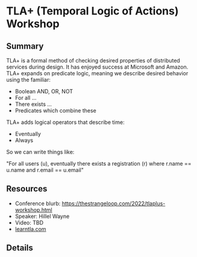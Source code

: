 # TLA+ (Temporal Logic of Actions) Workshop

## Summary

TLA+ is a formal method of checking desired properties of distributed services during design.  It has enjoyed success at Microsoft and Amazon.  TLA+ expands on predicate logic, meaning we describe desired behavior using the familiar:

- Boolean AND, OR, NOT
- For all ...
- There exists ...
- Predicates which combine these

TLA+ adds logical operators that describe time:

- Eventually
- Always

So we can write things like:

"For all users (u), eventually there exists a registration (r) where r.name == u.name and r.email == u.email"

## Resources

- Conference blurb: https://thestrangeloop.com/2022/tlaplus-workshop.html
- Speaker: Hillel Wayne
- Video: TBD
- [learntla.com](https://learntla.com)

## Details

